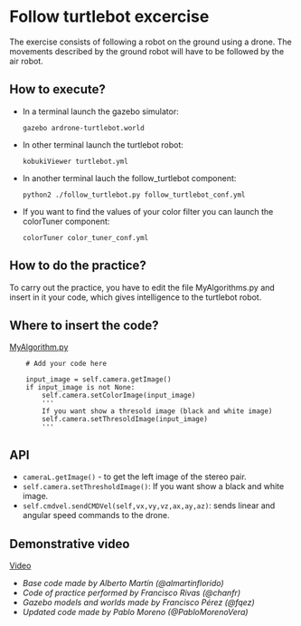 # Follow turtlebot excercise

The exercise consists of following a robot on the ground using a drone. The movements described by the ground robot will have to be followed by the air robot.

## How to execute?
* In a terminal launch the gazebo simulator:

    `gazebo ardrone-turtlebot.world`

* In other terminal launch the turtlebot robot:

    `kobukiViewer turtlebot.yml`

* In another terminal lauch the follow_turtlebot component:

    `python2 ./follow_turtlebot.py follow_turtlebot_conf.yml`

* If you want to find the values of your color filter you can launch the colorTuner component:

    `colorTuner color_tuner_conf.yml`

## How to do the practice?
To carry out the practice, you have to edit the file MyAlgorithms.py and insert in it your code, which gives intelligence to the turtlebot robot.

## Where to insert the code?
[MyAlgorithm.py](MyAlgorithm.py#L62)
```
    # Add your code here

    input_image = self.camera.getImage()
    if input_image is not None:
        self.camera.setColorImage(input_image)
        '''
        If you want show a thresold image (black and white image)
        self.camera.setThresoldImage(input_image)
        '''
```

## API
* `cameraL.getImage()` - to get the left image of the stereo pair.
* `self.camera.setThresholdImage()`: If you want show a black and white image.
* `self.cmdvel.sendCMDVel(self,vx,vy,vz,ax,ay,az)`: sends linear and angular speed commands to the drone.


## Demonstrative video
[Video](https://www.youtube.com/watch?v=uehDVlBzpmU)

* *Base code made by Alberto Martín (@almartinflorido)*
* *Code of practice performed by Francisco Rivas (@chanfr)*
* *Gazebo models and worlds made by Francisco Pérez (@fqez)*
* *Updated code made by Pablo Moreno (@PabloMorenoVera)*
